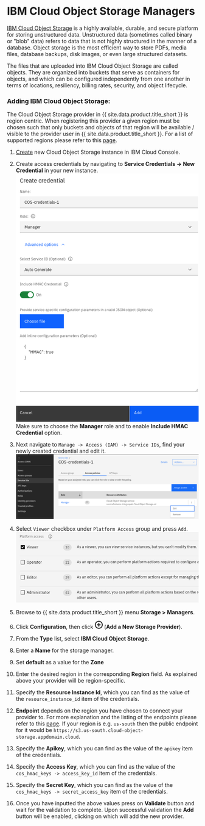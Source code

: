 ---
---

# IBM Cloud Object Storage Managers

[IBM Cloud Object Storage](https://cloud.ibm.com/docs/cloud-object-storage?topic=cloud-object-storage-about-cloud-object-storage)
is a highly available, durable, and secure platform for storing unstructured data.
Unstructured data (sometimes called binary or "blob" data) refers to data that is not highly structured in the
manner of a database. Object storage is the most efficient way to store PDFs, media files, database backups,
disk images, or even large structured datasets.

The files that are uploaded into IBM Cloud Object Storage are called objects. They are organized into buckets that serve
as containers for objects, and which can be configured independently from one another in terms of locations, resiliency,
billing rates, security, and object lifecycle.

### Adding IBM Cloud Object Storage:

The Cloud Object Storage provider in {{ site.data.product.title_short }} is region centric. When registering this provider a given region must be chosen
such that only buckets and objects of that region will be available / visible to the provider user in {{ site.data.product.title_short }}.
For a list of supported regions please refer to this [page](https://cloud.ibm.com/docs/cloud-object-storage?topic=cloud-object-storage-endpoints#endpoints-region).

1. [Create](https://cloud.ibm.com/objectstorage/create) new Cloud Object Storage instance in IBM Cloud Console.

2. Create access credentials by navigating to **Service Credentials -> New Credential** in your new instance.
   ![Import Image Button Screenshot](../../images/new_cos_creds.png)
   Make sure to choose the **Manager** role and to enable **Include HMAC Credential** option.

3. Next navigate to `Manage -> Access (IAM) -> Service IDs`, find your newly created credential and edit it.
   ![pvc_reg](../../images/cos_access_policies.png)

4. Select `Viewer` checkbox under `Platform Access` group and press `Add`.
   ![pvc_reg](../../images/cos_viewer.png)

5. Browse to {{ site.data.product.title_short }} menu **Storage > Managers**.

6. Click **Configuration**, then click
    ![1862](../../images/1862.png) (**Add a New Storage Provider**).

7. From the **Type** list, select **IBM Cloud Object Storage**.

8. Enter a **Name** for the storage manager.

9. Set **default** as a value for the **Zone**

10. Enter the desired region in the corresponding **Region** field. As explained above
    your provider will be region-specific.

11. Specify the **Resource Instance Id**, which you can find as the value of the `resource_instance_id` item of the credentials.

12. **Endpoint** depends on the region you have chosen to connect your provider to. For more explanation and the listing of the endpoints please refer to this
    [page](https://cloud.ibm.com/docs/cloud-object-storage?topic=cloud-object-storage-endpoints#endpoints-region).
    If your region is e.g. `us-south` then the public endpoint for it would be `https://s3.us-south.cloud-object-storage.appdomain.cloud`.

13. Specify the **Apikey**, which you can find as the value of the `apikey` item of the credentials.

14. Specify the **Access Key**, which you can find as the value of the `cos_hmac_keys -> access_key_id` item of the credentials.

15. Specify the **Secret Key**, which you can find as the value of the `cos_hmac_keys -> secret_access_key` item of the credentials.

16. Once you have inputted the above values press on **Validate** button and wait for the validation to complete.
    Upon successful validation the **Add** button will be enabled, clicking on which will add the new provider.
